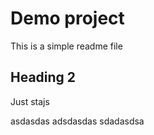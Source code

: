 # Demo project

This is a simple readme file


## Heading 2
Just stajs

asdasdas
adsdasdas
sdadasdsa
